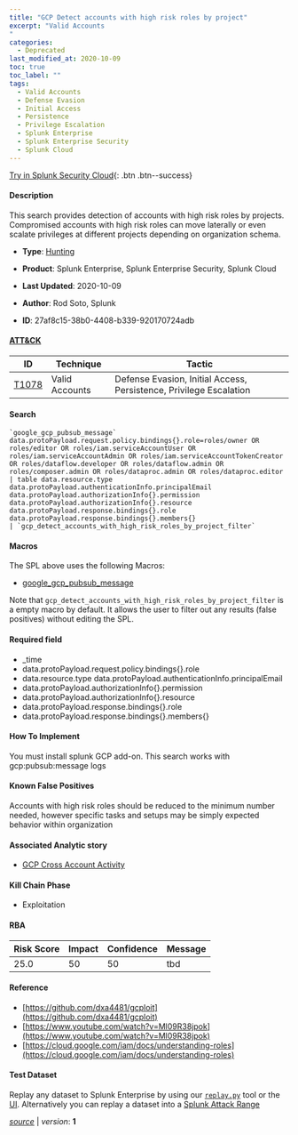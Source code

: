 ```yaml
---
title: "GCP Detect accounts with high risk roles by project"
excerpt: "Valid Accounts
"
categories:
  - Deprecated
last_modified_at: 2020-10-09
toc: true
toc_label: ""
tags:
  - Valid Accounts
  - Defense Evasion
  - Initial Access
  - Persistence
  - Privilege Escalation
  - Splunk Enterprise
  - Splunk Enterprise Security
  - Splunk Cloud
---
```




[Try in Splunk Security Cloud](https://www.splunk.com/en_splunk_app_enrichmentus/cyber-security.html){: .btn .btn--success}

#### Description

This search provides detection of accounts with high risk roles by projects. Compromised accounts with high risk roles can move laterally or even scalate privileges at different projects depending on organization schema.

- **Type**: [Hunting](https://github.com/splunk/security_content/wiki/object-Analytic-Types)
- **Product**: Splunk Enterprise, Splunk Enterprise Security, Splunk Cloud


- **Last Updated**: 2020-10-09
- **Author**: Rod Soto, Splunk
- **ID**: 27af8c15-38b0-4408-b339-920170724adb


#### [ATT&CK](https://attack.mitre.org/)

| ID             | Technique        |  Tactic             |
| -------------- | ---------------- |-------------------- |
| [T1078](https://attack.mitre.org/techniques/T1078/) | Valid Accounts | Defense Evasion, Initial Access, Persistence, Privilege Escalation |

#### Search

```
`google_gcp_pubsub_message` data.protoPayload.request.policy.bindings{}.role=roles/owner OR roles/editor OR roles/iam.serviceAccountUser OR roles/iam.serviceAccountAdmin OR roles/iam.serviceAccountTokenCreator OR roles/dataflow.developer OR roles/dataflow.admin OR roles/composer.admin OR roles/dataproc.admin OR roles/dataproc.editor 
| table data.resource.type data.protoPayload.authenticationInfo.principalEmail data.protoPayload.authorizationInfo{}.permission data.protoPayload.authorizationInfo{}.resource data.protoPayload.response.bindings{}.role data.protoPayload.response.bindings{}.members{} 
| `gcp_detect_accounts_with_high_risk_roles_by_project_filter`
```

#### Macros
The SPL above uses the following Macros:
* [google_gcp_pubsub_message](https://github.com/splunk/security_content/blob/develop/macros/google_gcp_pubsub_message.yml)

Note that `gcp_detect_accounts_with_high_risk_roles_by_project_filter` is a empty macro by default. It allows the user to filter out any results (false positives) without editing the SPL.

#### Required field
* _time
* data.protoPayload.request.policy.bindings{}.role
* data.resource.type data.protoPayload.authenticationInfo.principalEmail
* data.protoPayload.authorizationInfo{}.permission
* data.protoPayload.authorizationInfo{}.resource
* data.protoPayload.response.bindings{}.role
* data.protoPayload.response.bindings{}.members{}


#### How To Implement
You must install splunk GCP add-on. This search works with gcp:pubsub:message logs

#### Known False Positives
Accounts with high risk roles should be reduced to the minimum number needed, however specific tasks and setups may be simply expected behavior within organization

#### Associated Analytic story
* [GCP Cross Account Activity](/stories/gcp_cross_account_activity)


#### Kill Chain Phase
* Exploitation



#### RBA

| Risk Score  | Impact      | Confidence   | Message      |
| ----------- | ----------- |--------------|--------------|
| 25.0 | 50 | 50 | tbd |




#### Reference

* [https://github.com/dxa4481/gcploit](https://github.com/dxa4481/gcploit)
* [https://www.youtube.com/watch?v=Ml09R38jpok](https://www.youtube.com/watch?v=Ml09R38jpok)
* [https://cloud.google.com/iam/docs/understanding-roles](https://cloud.google.com/iam/docs/understanding-roles)



#### Test Dataset
Replay any dataset to Splunk Enterprise by using our [`replay.py`](https://github.com/splunk/attack_data#using-replaypy) tool or the [UI](https://github.com/splunk/attack_data#using-ui).
Alternatively you can replay a dataset into a [Splunk Attack Range](https://github.com/splunk/attack_range#replay-dumps-into-attack-range-splunk-server)



[*source*](https://github.com/splunk/security_content/tree/develop/detections/deprecated/gcp_detect_accounts_with_high_risk_roles_by_project.yml) \| *version*: **1**